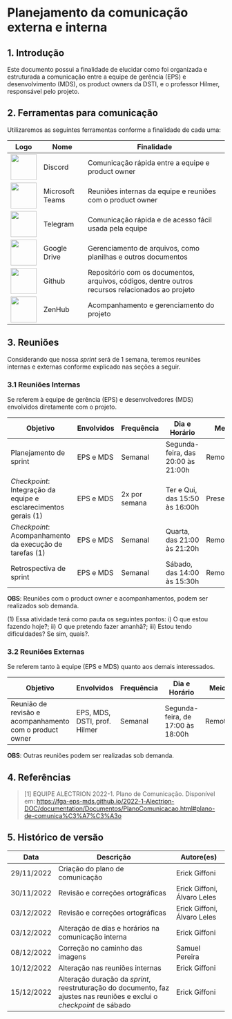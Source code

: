 # Planejamento da comunicação externa e interna

<!-- Tópicos e subtópicos com numeração-->

## 1. Introdução
Este documento possui a finalidade de elucidar como foi organizada e estruturada a comunicação entre a equipe de gerência (EPS) e desenvolvimento (MDS), os product owners da DSTI, e o professor Hilmer, responsável pelo projeto.

## 2. Ferramentas para comunicação

Utilizaremos as seguintes ferramentas conforme a finalidade de cada uma:

|**Logo**|**Nome**|**Finalidade**|
|--------|-------------|---------|
|<img src="assets/logos/discord.png" width="60px" height="60px">|Discord|Comunicação rápida entre a equipe e product owner|
|<img src="assets/logos/teams.png" width="60px" height="60px">|Microsoft Teams|Reuniões internas da equipe e reuniões com o product owner|
|<img src="assets/logos/telegram.png" width="60px" height="60px">|Telegram|Comunicação rápida e de acesso fácil usada pela equipe|
|<img src="assets/logos/drive.png" width="60px" height="60px">|Google Drive|Gerenciamento de arquivos, como planilhas e outros documentos|
|<img src="assets/logos/github.png" width="60px" height="60px">|Github|Repositório com os documentos, arquivos, códigos, dentre outros recursos relacionados ao projeto|
|<img src="assets/logos/zenhub.png" width="60px" height="60px">|ZenHub| Acompanhamento e gerenciamento do projeto|

## 3. Reuniões

Considerando que nossa _sprint_ será de 1 semana, teremos reuniões internas e externas conforme explicado nas seções a seguir.

### 3.1 Reuniões Internas

Se referem à equipe de gerência (EPS) e desenvolvedores (MDS) envolvidos diretamente com o projeto.

|**Objetivo**|**Envolvidos**|**Frequência**|**Dia e Horário**|**Meio**|**Ferramenta**(ou local)|
|------------|--------------|--------------|-----------|--------|--------|
|Planejamento de sprint| EPS e MDS| Semanal | Segunda-feira, das 20:00 às 21:00h|Remoto|Teams|
|_Checkpoint_: Integração da equipe e esclarecimentos gerais (1)| EPS e MDS|2x por semana| Ter e Qui, das 15:50 às 16:00h|Presencial|Ao lado da sala i8, na FGA|
|_Checkpoint_: Acompanhamento da execução de tarefas (1)| EPS e MDS| Semanal| Quarta, das 21:00 às 21:20h|Remoto|Teams|
|Retrospectiva de sprint| EPS e MDS| Semanal | Sábado, das 14:00 às 15:30h|Remoto|Teams|

**OBS**: Reuniões com o product owner e acompanhamentos, podem ser realizados sob demanda.

(1) Essa atividade terá como pauta os seguintes pontos: i) O que estou fazendo hoje?; ii) O que pretendo fazer amanhã?; iii) Estou tendo dificuldades? Se sim, quais?.

### 3.2 Reuniões Externas

Se referem tanto à equipe (EPS e MDS) quanto aos demais interessados.

|**Objetivo**|**Envolvidos**|**Frequência**|**Dia e Horário**|**Meio**|**Ferramenta**(ou local)|
|------------|--------------|--------------|-----------|--------|--------|
|Reunião de revisão e acompanhamento com o product owner| EPS, MDS, DSTI, prof. Hilmer| Semanal| Segunda-feira, de 17:00 às 18:00h| Remoto|Teams|

**OBS**: Outras reuniões podem ser realizadas sob demanda.

## 4. Referências

<!-- Referências enumeradas-->

> [1] EQUIPE ALECTRION 2022-1. Plano de Comunicação. Disponível em: https://fga-eps-mds.github.io/2022-1-Alectrion-DOC/documentation/Documentos/PlanoComunicacao.html#plano-de-comunica%C3%A7%C3%A3o

## 5. Histórico de versão

|**Data**|**Descrição**|**Autore(es)**|
|--------|-------------|--------------|
|29/11/2022| Criação do plano de comunicação | Erick Giffoni |
|30/11/2022| Revisão e correções ortográficas | Erick Giffoni, Álvaro Leles |
|03/12/2022| Revisão e correções ortográficas | Erick Giffoni, Álvaro Leles |
|03/12/2022| Alteração de dias e horários na comunicação interna | Erick Giffoni |
|08/12/2022| Correção no caminho das imagens | Samuel Pereira |
|10/12/2022| Alteração nas reuniões internas | Erick Giffoni |
|15/12/2022| Alteração duração da _sprint_, reestruturação do documento, faz ajustes nas reuniões e exclui o _checkpoint_ de sábado | Erick Giffoni |
